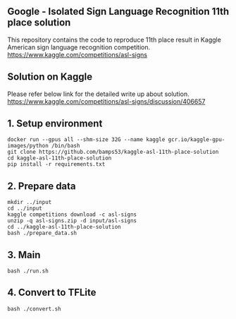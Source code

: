## Google - Isolated Sign Language Recognition 11th place solution
This repository contains the code to reproduce 11th place result in Kaggle American sign language recognition competition.  
https://www.kaggle.com/competitions/asl-signs

## Solution on Kaggle
Please refer below link for the detailed write up about solution.  
https://www.kaggle.com/competitions/asl-signs/discussion/406657

## 1. Setup environment
```
docker run --gpus all --shm-size 32G --name kaggle gcr.io/kaggle-gpu-images/python /bin/bash
git clone https://github.com/bamps53/kaggle-asl-11th-place-solution
cd kaggle-asl-11th-place-solution
pip install -r requirements.txt 
```

## 2. Prepare data
```
mkdir ../input
cd ../input
kaggle competitions download -c asl-signs
unzip -q asl-signs.zip -d input/asl-signs
cd ../kaggle-asl-11th-place-solution
bash ./prepare_data.sh
```
## 3. Main
```
bash ./run.sh
```
## 4. Convert to TFLite
```
bash ./convert.sh
```